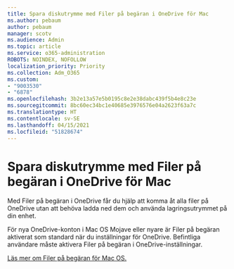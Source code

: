 ```yaml
---
title: Spara diskutrymme med Filer på begäran i OneDrive för Mac
ms.author: pebaum
author: pebaum
manager: scotv
ms.audience: Admin
ms.topic: article
ms.service: o365-administration
ROBOTS: NOINDEX, NOFOLLOW
localization_priority: Priority
ms.collection: Adm_O365
ms.custom:
- "9003530"
- "6878"
ms.openlocfilehash: 3b2e13a57e5b0195c8e2e38dabc439f5b4e8c23e
ms.sourcegitcommit: 8bc60ec34bc1e40685e3976576e04a2623f63a7c
ms.translationtype: HT
ms.contentlocale: sv-SE
ms.lasthandoff: 04/15/2021
ms.locfileid: "51828674"
---
```

# <a name="save-disk-space-with-onedrive-files-on-demand-for-mac"></a>Spara diskutrymme med Filer på begäran i OneDrive för Mac

Med Filer på begäran i OneDrive får du hjälp att komma åt alla filer på OneDrive utan att behöva ladda ned dem och använda lagringsutrymmet på din enhet.  

För nya OneDrive-konton i Mac OS Mojave eller nyare är Filer på begäran aktiverat som standard när du inställningar för OneDrive. Befintliga användare måste aktivera Filer på begäran i OneDrive-inställningar.  

[Läs mer om Filer på begäran för Mac OS.](https://support.microsoft.com/office/529f6d53-e572-4922-a585-e7a318c135f0)
